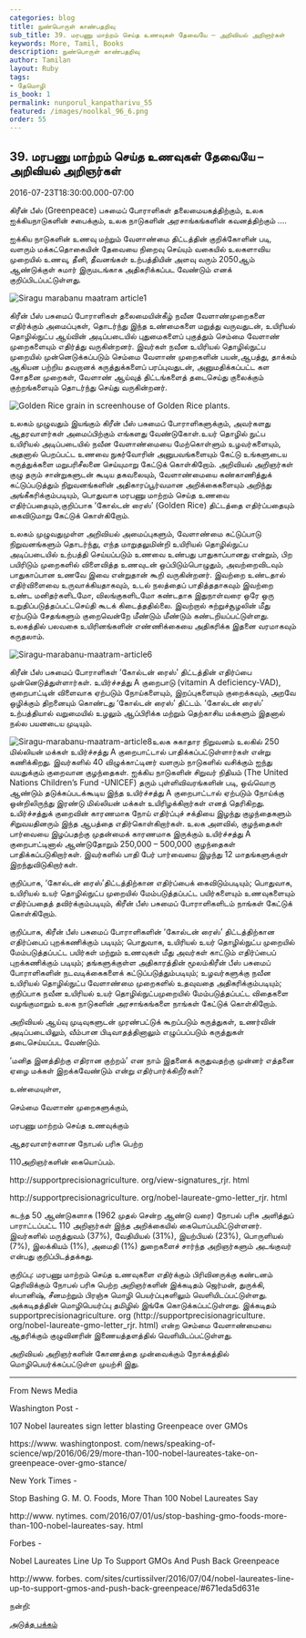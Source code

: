 ```yaml
---
categories: blog
title: நுண்பொருள் காண்பதறிவு
sub_title: 39. மரபணு மாற்றம் செய்த உணவுகள் தேவையே – அறிவியல் அறிஞர்கள்
keywords: More, Tamil, Books
description: நுண்பொருள் காண்பதறிவு
author: Tamilan
layout: Ruby
tags:
- தேமொழி
is_book: 1
permalink: nunporul_kanpatharivu_55
featured: /images/noolkal_96_6.png
order: 55
---
```



## 39. மரபணு மாற்றம் செய்த உணவுகள் தேவையே – அறிவியல் அறிஞர்கள்

2016-07-23T18:30:00.000-07:00

கிரீன் பீஸ் (Greenpeace) பசுமைப் போராளிகள் தலைமையகத்திற்கும், உலக ஐக்கியநாடுகளின் சபைக்கும், உலக நாடுகளின் அரசாங்கங்களின் கவனத்திற்கும் ….

ஐக்கிய நாடுகளின் உணவு மற்றும் வேளாண்மை திட்டத்தின் குறிக்கோளின் படி, வளரும் மக்கட்தொகையின் தேவையை நிறைவு செய்யும் வகையில் உலகளாவிய முறையில் உணவு, தீனி, தீவனங்கள் உற்பத்தியின் அளவு வரும் 2050ஆம் ஆண்டுக்குள் சுமார் இருமடங்காக அதிகரிக்கப்பட வேண்டும் எனக் குறிப்பிடப்பட்டுள்ளது.

![Siragu marabanu maatram article1](http://siragu.com/wp-content/uploads/2016/07/Siragu-marabanu-maatram-article1-1024x687.jpg)

கிரீன் பீஸ் பசுமைப் போராளிகள் தலைமையின்கீழ் நவீன வேளாண்முறைகளை எதிர்க்கும் அமைப்புகள், தொடர்ந்து இந்த உண்மைகளை மறுத்து வருவதுடன், உயிரியல் தொழில்நுட்ப ஆய்வின் அடிப்படையில் புதுமைகளைப் புகுத்தும் செம்மை வேளாண் முறைகளையும் எதிர்த்து வருகின்றனர். இவர்கள் நவீன உயிரியல் தொழில்நுட்ப முறையில் முன்னெடுக்கப்படும் செம்மை வேளாண் முறைகளின் பயன்,ஆபத்து, தாக்கம் ஆகியன பற்றிய தவறானக் கருத்துக்களைப் பரப்புவதுடன், அனுமதிக்கப்பட்ட கள சோதனை முறைகள், வேளாண் ஆய்வுத் திட்டங்களைத் தடைசெய்து குலைக்கும் குற்றங்களையும் தொடர்ந்து செய்து வருகின்றனர்.

![Golden Rice grain in screenhouse of Golden Rice plants.](http://siragu.com/wp-content/uploads/2016/07/Siragu-marabanu-maatram-article4.jpg)

உலகம் முழுவதும் இயங்கும் கிரீன் பீஸ் பசுமைப் போராளிகளுக்கும், அவர்களது ஆதரவாளர்கள் அமைப்பிற்கும் எங்களது வேண்டுகோள்.உயர் தொழில் நுட்ப உயிரியல் அடிப்படையில் நவீன வேளாண்மையை மேற்கொள்ளும் உழவர்களையும், அதனால் பெறப்பட்ட உணவை நுகர்வோரின் அனுபவங்களையும் கேட்டு உங்களுடைய கருத்துக்களை மறுபரிசீலனை செய்யுமாறு கேட்டுக் கொள்கிறோம். அறிவியல் அறிஞர்கள் குழு தரும் சான்றுகளுடன் கூடிய தகவலையும், வேளாண்மையை கண்காணித்துக் கட்டுப்படுத்தும் நிறுவனங்களின் அதிகாரப்பூர்வமான அறிக்கைகளையும் அறிந்து அங்கீகரிக்கும்படியும், பொதுவாக மரபணு மாற்றம் செய்த உணவை எதிர்ப்பதையும்,குறிப்பாக ‘கோல்டன் ரைஸ்’ (Golden Rice) திட்டத்தை எதிர்ப்பதையும் கைவிடுமாறு கேட்டுக் கொள்கிறோம்.

உலகம் முழுவதுமுள்ள அறிவியல் அமைப்புகளும், வேளாண்மை கட்டுப்பாடு நிறுவனங்களும் தொடர்ந்து, எந்த மாறுதலுமின்றி உயிரியல் தொழில்நுட்ப அடிப்படையில் உற்பத்தி செய்யப்படும் உணவை உண்பது பாதுகாப்பானது என்றும், பிற பயிரிடும் முறைகளில் விளைவித்த உணவுடன் ஒப்பிடும்பொழுதும், அவற்றைவிடவும் பாதுகாப்பான உணவே இவை என்றுதான் கூறி வருகின்றனர். இவற்றை உண்டதால் எதிர்விளைவை உருவாக்கியதாகவும், உடல் நலத்தைப் பாதித்ததாகவும் இவற்றை உண்ட மனிதர்களிடமோ, விலங்குகளிடமோ கண்டதாக இதுநாள்வரை ஒரே ஒரு உறுதிப்படுத்தப்பட்டசெய்தி கூடக் கிடைத்ததில்லை. இவற்றால் சுற்றுச்சூழலின் மீது ஏற்படும் சேதங்களும் குறைவென்றே மீண்டும் மீண்டும் கண்டறியப்பட்டுள்ளது. உலகத்தில் பலவகை உயிரினங்களின் எண்ணிக்கையை அதிகரிக்க இதனை வரமாகவும் கருதலாம்.

![Siragu-marabanu-maatram-article6](http://siragu.com/wp-content/uploads/2016/07/Siragu-marabanu-maatram-article6.png)

கிரீன் பீஸ் பசுமைப் போராளிகள் ‘கோல்டன் ரைஸ்’ திட்டத்தின் எதிர்ப்பை முன்னெடுத்துள்ளார்கள். உயிர்ச்சத்து A குறைபாடு (vitamin A deficiency-VAD), குறைபாட்டின் விளைவாக ஏற்படும் நோய்களையும், இறப்புகளையும் குறைக்கவும், அறவே ஒழிக்கும் திறனையும் கொண்டது ‘கோல்டன் ரைஸ்’ திட்டம். ‘கோல்டன் ரைஸ்’ உற்பத்தியால் வறுமையில் உழலும் ஆப்பிரிக்க மற்றும் தெற்காசிய மக்களும் இதனால் நல்ல பயனடைய முடியும்.

![Siragu-marabanu-maatram-article8](http://siragu.com/wp-content/uploads/2016/07/Siragu-marabanu-maatram-article8.jpg)உலக சுகாதார நிறுவனம் உலகில் 250 மில்லியன் மக்கள் உயிர்ச்சத்து A குறைபாட்டால் பாதிக்கப்பட்டுள்ளார்கள் என்று கணிக்கிறது. இவர்களில் 40 விழுக்காட்டினர் வளரும் நாடுகளில் வசிக்கும் ஐந்து வயதுக்கும் குறைவான குழந்தைகள். ஐக்கிய நாடுகளின் சிறுவர் நிதியம் (The United Nations Children’s Fund -UNICEF) தரும் புள்ளிவிவரங்களின் படி, ஒவ்வொரு ஆண்டும் தடுக்கப்படக்கூடிய இந்த உயிர்ச்சத்து A குறைபாட்டால் ஏற்படும் நோய்க்கு ஒன்றிலிருந்து இரண்டு மில்லியன் மக்கள் உயிரிழக்கிறார்கள் எனத் தெரிகிறது. உயிர்ச்சத்துக் குறைவின் காரணமாக நோய் எதிர்ப்புச் சக்தியை இழந்து குழந்தைகளும் சிறுவயதினரும் இந்த ஆபத்தை எதிர்கொள்கிறார்கள். உலக அளவில், குழந்தைகள் பார்வையை இழப்பதற்கு முதன்மைக் காரணமாக இருக்கும் உயிர்ச்சத்து A குறைபாட்டினால் ஆண்டுதோறும் 250,000 – 500,000 குழந்தைகள் பாதிக்கப்படுகிறார்கள். இவர்களில் பாதி பேர் பார்வையை இழந்து 12 மாதங்களுக்குள் இறந்துவிடுகிறார்கள்.

குறிப்பாக, ‘கோல்டன் ரைஸ்’திட்டத்திற்கான எதிர்ப்பைக் கைவிடும்படியும்; பொதுவாக, உயிரியல் உயர் தொழில்நுட்ப முறையில் மேம்படுத்தப்பட்ட பயிர்களையும் உணவுகளையும் எதிர்ப்பதைத் தவிர்க்கும்படியும், கிரீன் பீஸ் பசுமைப் போராளிகளிடம் நாங்கள் கேட்டுக் கொள்கிறோம்.

குறிப்பாக, கிரீன் பீஸ் பசுமைப் போராளிகளின் ‘கோல்டன் ரைஸ்’ திட்டத்திற்கான எதிர்ப்பைப் புறக்கணிக்கும் படியும்; பொதுவாக, உயிரியல் உயர் தொழில்நுட்ப முறையில் மேம்படுத்தப்பட்ட பயிர்கள் மற்றும் உணவுகள் மீது அவர்கள் காட்டும் எதிர்ப்பைப் புறக்கணிக்கும் படியும்; தங்களுக்குள்ள அதிகாரத்தின் மூலம்கிரீன் பீஸ் பசுமைப் போராளிகளின் நடவடிக்கைகளைக் கட்டுப்படுத்தும்படியும்; உழவர்களுக்கு நவீன உயிரியல் தொழில்நுட்ப வேளாண்மை முறைகளில் உதவுவதை அதிகரிக்கும்படியும்; குறிப்பாக நவீன உயிரியல் உயர் தொழில்நுட்பமுறையில் மேம்படுத்தப்பட்ட விதைகளை வழங்குமாறும் உலக நாடுகளின் அரசாங்கங்களை நாங்கள் கேட்டுக் கொள்கிறோம்.

அறிவியல் ஆய்வு முடிவுகளுடன் முரண்பட்டுக் கூறப்படும் கருத்துகள், உணர்வின் அடிப்படையிலும், வீம்பான பிடிவாதத்தினாலும் எழுப்பப்படும் கருத்துகள் தடைசெய்யப்பட வேண்டும்.

‘மனித இனத்திற்கு எதிரான குற்றம்’ என நாம் இதனைக் கருதுவதற்கு முன்னர் எத்தனை ஏழை மக்கள் இறக்கவேண்டும் என்று எதிர்பார்க்கிறீர்கள்?

உண்மையுள்ள,

செம்மை வேளாண் முறைகளுக்கும்,

மரபணு மாற்றம் செய்த உணவுக்கும்

ஆதரவாளர்களான நோபல் பரிசு பெற்ற

110அறிஞர்களின் கையொப்பம்.

http://supportprecisionagriculture. org/view-signatures_rjr. html

http://supportprecisionagriculture. org/nobel-laureate-gmo-letter_rjr. html

கடந்த 50 ஆண்டுகளாக (1962 முதல் சென்ற ஆண்டு வரை) நோபல் பரிசு அளித்துப் பாராட்டப்பட்ட 110 அறிஞர்கள் இந்த அறிக்கையில் கையொப்பமிட்டுள்ளனர். இவர்களில் மருத்துவம் (37%), வேதியியல் (31%), இயற்பியல் (23%), பொருளியல் (7%), இலக்கியம் (1%), அமைதி (1%) துறைகளைச் சார்ந்த அறிஞர்களும் அடங்குவர் என்பது குறிப்பிடத்தக்கது.

குறிப்பு: மரபணு மாற்றம் செய்த உணவுகளை எதிர்க்கும் பிரிவினருக்கு கண்டனம் தெரிவிக்கும் நோபல் பரிசு பெற்ற அறிஞர்களின் இக்கடிதம் ஜெர்மன், துருக்கி, ஸ்பானிஷ், சீனமற்றும் பிரஞ்சு மொழி பெயர்ப்புகளிலும் வெளியிடப்பட்டுள்ளது. அக்கடிதத்தின் மொழிபெயர்ப்பு தமிழில் இங்கே கொடுக்கப்பட்டுள்ளது. இக்கடிதம் supportprecisionagriculture. org (http://supportprecisionagriculture. org/nobel-laureate-gmo-letter_rjr. html) என்ற செம்மை வேளாண்மையை ஆதரிக்கும் குழுவினரின் இணையத்தளத்தில் வெளியிடப்பட்டுள்ளது.

அறிவியல் அறிஞர்களின் கோணத்தை முன்வைக்கும் நோக்கத்தில் மொழிபெயர்க்கப்பட்டுள்ள முயற்சி இது.

* * *

From News Media

Washington Post -

107 Nobel laureates sign letter blasting Greenpeace over GMOs

https://www. washingtonpost. com/news/speaking-of-science/wp/2016/06/29/more-than-100-nobel-laureates-take-on-greenpeace-over-gmo-stance/

New York Times -

Stop Bashing G. M. O. Foods, More Than 100 Nobel Laureates Say

http://www. nytimes. com/2016/07/01/us/stop-bashing-gmo-foods-more-than-100-nobel-laureates-say. html

Forbes -

Nobel Laureates Line Up To Support GMOs And Push Back Greenpeace

http://www. forbes. com/sites/curtissilver/2016/07/04/nobel-laureates-line-up-to-support-gmos-and-push-back-greenpeace/#671eda5d631e

நன்றி:

[அடுத்த பக்கம்](nunporul_kanpatharivu_56)